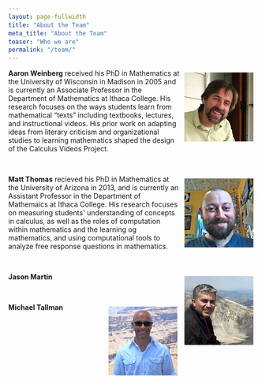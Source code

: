 ```yaml
---
layout: page-fullwidth
title: "About the Team"
meta_title: "About the Team"
teaser: "Who we are"
permalink: "/team/"
---
```


<!--subheadline: "Who we are"-->

<p><img style="margin: 7px; float: right;" alt="Aaron Weinberg" width="140" src="/images/Weinberg_Headshot.jpg" /><strong>Aaron Weinberg</strong>&nbsp;received his PhD in Mathematics at the University of Wisconsin in Madison in 2005 and is currently an Associate Professor in the Department of Mathematics at Ithaca College. His research focuses on the ways students learn from mathematical “texts” including textbooks, lectures, and instructional videos. His prior work on adapting ideas from literary criticism and organizational studies to learning mathematics shaped the design of the Calculus Videos Project.</p>

<p>&nbsp;</p>

<p><img style="margin: 7px; float: right;" alt="Matt Thomas" width="140" src="/images/Thomas_Headshot.jpg" /><strong>Matt Thomas</strong>&nbsp;recieved his PhD in Mathematics at the University of Arizona in 2013, and is currently an Assistant Professor in the Department of Mathemaics at Ithaca College. His research focuses on measuring students' understanding of concepts in calculus, as well as the roles of computation within mathematics and the learning og mathematics, and using computational tools to analyze free response questions in mathematics.</p>

<p>&nbsp;</p>

<p><img style="margin: 7px; float: right;" alt="Jason Martin" width="140" src="/images/Martin_Headshot.jpg" /><strong>Jason Martin</strong>&nbsp; </p>

<p>&nbsp;</p>

<p><img style="margin: 7px; float: right;" alt="Michael Tallman" width="140" src="/images/Tallman_Headshot.jpg" /><strong>Michael Tallman</strong>&nbsp; </p>
